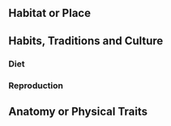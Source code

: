 
## Habitat or Place

## Habits, Traditions and Culture

### Diet

### Reproduction

## Anatomy or Physical Traits
